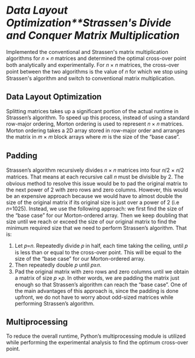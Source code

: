 # *Data Layout Optimization**Strassen's Divide and Conquer Matrix Multiplication*

Implemented the conventional and Strassen's matrix multiplication algorithms for 𝑛 × 𝑛 matrices and determined the optimal cross-over point both analytically and experimentally. For 𝑛 × 𝑛 matrices, the cross-over point between the two algorithms is the value of 𝑛 for which we stop using Strassen's algorithm and switch to conventional matrix multiplication.

## **Data Layout Optimization**

Splitting matrices takes up a significant portion of the actual runtime in Strassen’s algorithm. To speed up this process, instead of using a standard row-major ordering, Morton ordering is used to represent 𝑛 × 𝑛 matrices. Morton ordering takes a 2D array stored in row-major order and arranges the matrix in 𝑚 × 𝑚 block arrays where 𝑚 is the size of the “base case”.

## **Padding**

Strassen’s algorithm recursively divides 𝑛 × 𝑛 matrices into four 𝑛/2 × 𝑛/2 matrices. That means at each recursive call 𝑛 must be divisible by 2. The obvious method to resolve this issue would be to pad the original matrix to the next power of 2 with zero rows and zero columns. However, this would be an expensive approach because we would have to almost double the size of the original matrix if its original size is just over a power of 2 (i.e 𝑛=1025).
Instead, we use the following approach: we first find the size of the “base case” for our Morton-ordered array. Then we keep doubling that size until we reach or exceed the size of our original matrix to find the minimum required size that we need to perform Strassen’s algorithm. That is:
1. Let 𝑝=𝑛. Repeatedly divide 𝑝 in half, each time taking the ceiling, until 𝑝 is less than or equal to the cross-over point. This will be equal to the size of the “base case” for our Morton-ordered array.
2. Then repeatedly double 𝑝 until 𝑝≥𝑛.
3. Pad the original matrix with zero rows and zero columns until we obtain a matrix of size 𝑝 ×𝑝.
In other words, we are padding the matrix just enough so that Strassen’s algorithm can reach the “base case”. One of the main advantages of this approach is, since the padding is done upfront, we do not have to worry about odd-sized matrices while performing Strassen’s algorithm.

## **Multiprocessing**

To reduce the overall runtime, Python’s multiprocessing module is utilized while performing the experimental analysis to find the optimum cross-over point.
